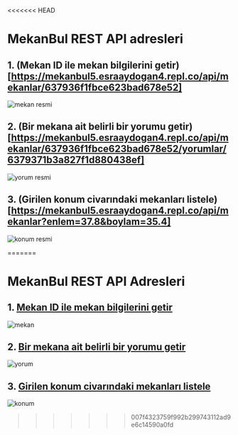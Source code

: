 <<<<<<< HEAD
 # MekanBul REST API adresleri
 
 ## 1. (Mekan ID ile mekan bilgilerini getir)[https://mekanbul5.esraaydogan4.repl.co/api/mekanlar/637936f1fbce623bad678e52]
  ![mekan resmi](https://user-images.githubusercontent.com/115172638/202674620-1b45bb9f-cae4-429d-96ac-8bac4d65f903.png)


 ## 2. (Bir mekana ait belirli bir yorumu getir)[https://mekanbul5.esraaydogan4.repl.co/api/mekanlar/637936f1fbce623bad678e52/yorumlar/6379371b3a827f1d880438ef]
  ![yorum resmi](https://user-images.githubusercontent.com/115172638/202674672-fe9e17d3-fb70-4964-bd7c-b364b77330ac.png)


  ## 3. (Girilen konum civarındaki mekanları listele)[https://mekanbul5.esraaydogan4.repl.co/api/mekanlar?enlem=37.8&boylam=35.4]
  ![konum resmi](https://user-images.githubusercontent.com/115172638/202674708-ab4fc688-5dd3-41d3-9914-4f7473a4b8c9.png)
 
=======
   # MekanBul REST API Adresleri
 
 
## 1.  [Mekan ID ile mekan bilgilerini getir](http://localhost:3001/api/mekanlar/6375d63093acfe60ff437297)
   
  ![mekan](https://user-images.githubusercontent.com/115172638/202674620-1b45bb9f-cae4-429d-96ac-8bac4d65f903.png)


##  2.  [Bir mekana ait belirli bir yorumu getir](http://localhost:3001/api/mekanlar/6375d63093acfe60ff437297/yorumlar/6375d6f8ed0a774379aee2c6)
  ![yorum](https://user-images.githubusercontent.com/115172638/202674672-fe9e17d3-fb70-4964-bd7c-b364b77330ac.png)


## 3.  [Girilen konum civarındaki mekanları listele](http://localhost:3001/api/mekanlar?enlem=37.8&boylam=35.4)
  ![konum](https://user-images.githubusercontent.com/115172638/202674708-ab4fc688-5dd3-41d3-9914-4f7473a4b8c9.png)
>>>>>>> 007f4323759f992b299743112ad9e6c14590a0fd
